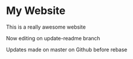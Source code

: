 # My Website

This is a really awesome website



Now editing on update-readme branch 

Updates made on master on Github before rebase 
